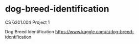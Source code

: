 # dog-breed-identification
CS 6301.004 Project 1

Dog Breed Identification
https://www.kaggle.com/c/dog-breed-identification
